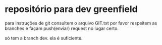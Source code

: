 # repositório para dev greenfield

para instruções de git consultem o arquivo GIT.txt
por favor respeitem as branches e façam push(enviar) request no lugar certo. 

só tem a branch dev.
ela é suficiente.
